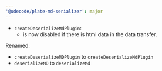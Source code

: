 ```yaml
---
'@udecode/plate-md-serializer': major
---
```


- `createDeserializeMdPlugin`:
  - is now disabled if there is html data in the data transfer.

Renamed:
- `createDeserializeMDPlugin` to `createDeserializeMdPlugin`
- `deserializeMD` to `deserializeMd`

